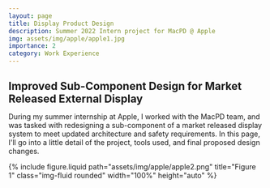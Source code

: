 ```yaml
---
layout: page
title: Display Product Design
description: Summer 2022 Intern project for MacPD @ Apple
img: assets/img/apple/apple1.jpg
importance: 2
category: Work Experience
---
```


<!-- Project Title -->
<h1 style="font-size: 1.5em; font-weight: bold;">Improved Sub-Component Design for Market Released External Display
</h1>
<!-- Project Title -->

<p style="margin-top: 0.3em;">
    During my summer internship at Apple, I worked with the MacPD team, and was tasked with redesigning a sub-component of a market released display system to meet updated architecture and safety requirements. In this page, I'll go into a little detail of the project, tools used, and final proposed design changes. 
</p>

<div class="row text-center">
    <div class="col-sm mt-3 mt-md-0">
        {% include figure.liquid path="assets/img/apple/apple2.png" title="Figure 1" class="img-fluid rounded" width="100%" height="auto" %}
    </div>
</div>

